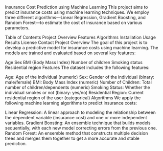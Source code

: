 Insurance Cost Prediction using Machine Learning
This project aims to predict insurance costs using machine learning techniques. We employ three different algorithms—Linear Regression, Gradient Boosting, and Random Forest—to estimate the cost of insurance based on various parameters.

Table of Contents
Project Overview
Features
Algorithms
Installation
Usage
Results
License
Contact
Project Overview
The goal of this project is to develop a predictive model for insurance costs using machine learning. The models are trained and evaluated based on several key features:

Age
Sex
BMI (Body Mass Index)
Number of children
Smoking status
Residential region
Features
The dataset includes the following features:

Age: Age of the individual (numeric)
Sex: Gender of the individual (binary: male/female)
BMI: Body Mass Index (numeric)
Number of Children: Total number of children/dependents (numeric)
Smoking Status: Whether the individual smokes or not (binary: yes/no)
Residential Region: Current residential region of the user (categorical)
Algorithms
We apply the following machine learning algorithms to predict insurance costs:

Linear Regression: A linear approach to modeling the relationship between the dependent variable (insurance cost) and one or more independent variables.
Gradient Boosting: An ensemble technique that builds models sequentially, with each new model correcting errors from the previous one.
Random Forest: An ensemble method that constructs multiple decision trees and merges them together to get a more accurate and stable prediction.
